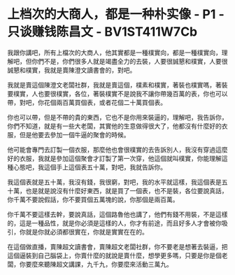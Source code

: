 # 上档次的大商人，都是一种朴实像 - P1 - 只谈赚钱陈昌文 - BV1ST411W7Cb

我跟你講吧，所有上檔次的大商人，他其實都是一種樸實向，都是一種樸實向，理解吧，但你們不是，你們很多人就是竭盡全力的去裝，人要很誠懇和樸實，人要很誠懇和樸實，我就是賣陳澄文讀書會的，對吧。

我就是賣這個陳澄文老闆社群，我就是賣這個，樸素和樸實，著裝也樸實嗎，著裝要樸實，人也要很樸實，各位，著裝樸實不是說我不讓你帶幾百萬的表，你也可以帶，對吧，你花個兩百萬買個表，或者花個二十萬買個表。

你也可以帶，但是不帶的貴的東西，它也不是你用來裝逼的，理解吧，我告訴你，你們不知道，就是有一些大老闆，其實他的生意做得很大了，他都沒有什麼好的衣服，但是他要去參加一個牛逼的聚會的時候。

他可能會專門去訂製一個衣服，那麼他也會很樸實的去告訴別人，我沒有穿過這麼好的衣服，我就是參加這個聚會才訂製了第一次穿，他這個就叫樸實，你能理解這種心態吧，我這個手上這個表五十萬，對吧，我就告訴你。

我這個表就是五十萬，我沒有錢，我很窮，對吧，我的水平就這樣，我這個表是五十萬，也是就是說沒有什麼好東西，就是買了一個表，也不是裝，各位要說真話，你千萬不要說假話，你不要買個五萬塊的說，你那個是兩百萬。

你千萬不要這樣去幹，要說真話，這個路魯他也講了，他們有錢不用裝，不是這樣的，這是一種品性，就是你必須是這樣的人，你才有前途，而且好多人才會被你吸引，你就是你就必須都很實在，你就是實實在在的。

在這個做直播，賣陳超文讀書會，賣陳超文老闆社群，你不要老是想著去裝逼，把這個逼裝到自己腦袋上，你賣什麼的就說是賣什麼，想學更多嗎，只要是你是個老闆，你要麼來聽陳超文講課，九千九，你要麼來活動三萬九。

